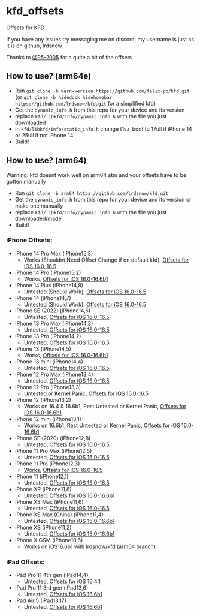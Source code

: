 # kfd_offsets
Offsets for KFD

If you have any issues try messaging me on discord, my username is just as it is on github, lrdsnow

Thanks to [@P5-2005](https://github.com/P5-2005) for a quite a bit of the offsets

## How to use? (arm64e)
- Run `git clone -b kern-version https://github.com/felix-pb/kfd.git` (or `git clone -b hidedock_hidehomebar https://github.com/lrdsnow/kfd.git` for a simplified kfd)
- Get the `dynamic_info.h` from this repo for your device and its version
- replace `kfd/libkfd/info/dynamic_info.h` with the file you just downloaded
- in `kfd/libkfd/info/static_info.h` change t1sz_boot to 17ull if iPhone 14 or 25ull if not iPhone 14
- Build!

## How to use? (arm64)
Warning: kfd doesnt work well on arm64 atm and your offsets have to be gotten manually
- Run `git clone -b arm64 https://github.com/lrdsnow/kfd.git`
- Get the `dynamic_info.h` from this repo for your device and its version or make one manually
- replace `kfd/libkfd/info/dynamic_info.h` with the file you just downloaded/made
- Build!

### iPhone Offsets:
- iPhone 14 Pro Max (iPhone15,3)
  - Works (Shouldnt Need Offset Change if on default kfd), [Offsets for iOS 16.0-16.5](https://github.com/Lrdsnow/kfd_offsets/tree/main/iPhone15%2C3)
- iPhone 14 Pro (iPhone15,2)
  - Works, [Offsets for iOS 16.0-16.6b1](https://github.com/Lrdsnow/kfd_offsets/tree/main/iPhone15%2C2)
- iPhone 14 Plus (iPhone14,8)
  - Untested (Should Work), [Offsets for iOS 16.0-16.5](https://github.com/Lrdsnow/kfd_offsets/tree/main/iPhone14%2C8)
- iPhone 14 (iPhone14,7)
  - Untested (Should Work), [Offsets for iOS 16.0-16.5](https://github.com/Lrdsnow/kfd_offsets/tree/main/iPhone14%2C7)
- iPhone SE (2022) (iPhone14,6)
  - Untested, [Offsets for iOS 16.0-16.5](https://github.com/Lrdsnow/kfd_offsets/tree/main/iPhone14%2C6)
- iPhone 13 Pro Max (iPhone14,3)
  - Untested, [Offsets for iOS 16.0-16.5](https://github.com/Lrdsnow/kfd_offsets/tree/main/iPhone14%2C3)
- iPhone 13 Pro (iPhone14,2)
  - Untested, [Offsets for iOS 16.0-16.5](https://github.com/Lrdsnow/kfd_offsets/tree/main/iPhone14%2C2)
- iPhone 13 (iPhone14,5)
  - Works, [Offsets for iOS 16.0-16.6b1](https://github.com/Lrdsnow/kfd_offsets/tree/main/iPhone14%2C5)
- iPhone 13 mini (iPhone14,4)
  - Untested, [Offsets for iOS 16.0-16.5](https://github.com/Lrdsnow/kfd_offsets/tree/main/iPhone14%2C4)
- iPhone 12 Pro Max (iPhone13,4)
  - Untested, [Offsets for iOS 16.0-16.5](https://github.com/Lrdsnow/kfd_offsets/tree/main/iPhone13%2C4)
- iPhone 12 Pro (iPhone13,3)
  - Untested or Kernel Panic, [Offsets for iOS 16.0-16.5](https://github.com/Lrdsnow/kfd_offsets/tree/main/iPhone13%2C3)
- iPhone 12 (iPhone13,2)
  - Works on 16.4 & 16.6b1, Rest Untested or Kernel Panic, [Offsets for iOS 16.0-16.6b1](https://github.com/Lrdsnow/kfd_offsets/tree/main/iPhone13%2C2)
- iPhone 12 mini (iPhone13,1)
  - Works on 16.6b1, Rest Untested or Kernel Panic, [Offsets for iOS 16.0-16.6b1](https://github.com/Lrdsnow/kfd_offsets/tree/main/iPhone13%2C1)
- iPhone SE (2020) (iPhone12,8)
  - Untested, [Offsets for iOS 16.0-16.5](https://github.com/Lrdsnow/kfd_offsets/tree/main/iPhone12%2C8)
- iPhone 11 Pro Max (iPhone12,5)
  - Untested, [Offsets for iOS 16.0-16.5](https://github.com/Lrdsnow/kfd_offsets/tree/main/iPhone12%2C5)
- iPhone 11 Pro (iPhone12,3)
  - [Works](https://twitter.com/eveiyneee/status/1683445953951416320?s=61), [Offsets for iOS 16.0-16.5](https://github.com/Lrdsnow/kfd_offsets/tree/main/iPhone12%2C3)
- iPhone 11 (iPhone12,1)
  - Untested, [Offsets for iOS 16.0-16.5](https://github.com/Lrdsnow/kfd_offsets/tree/main/iPhone12%2C1)
- iPhone XR (iPhone11,8)
  - Untested, [Offsets for iOS 16.0-16.6b1](https://github.com/Lrdsnow/kfd_offsets/tree/main/iPhone11%2C8)
- iPhone XS Max (iPhone11,6)
  - Untested, [Offsets for iOS 16.0-16.5](https://github.com/Lrdsnow/kfd_offsets/tree/main/iPhone11%2C6)
- iPhone XS Max (China) (iPhone11,4)
  - Untested, [Offsets for iOS 16.0-16.6b1](https://github.com/Lrdsnow/kfd_offsets/tree/main/iPhone11%2C4)
- iPhone XS (iPhone11,2)
  - Untested, [Offsets for iOS 16.0-16.6b1](https://github.com/Lrdsnow/kfd_offsets/tree/main/iPhone11%2C2)
- iPhone X GSM (iPhone10,6)
  - Works on [iOS16.6b1](https://github.com/Lrdsnow/kfd_offsets/tree/main/iPhone10%2C6/iOS_16.6b1) with [lrdsnow/kfd (arm64 branch)](https://github.com/Lrdsnow/kfd/tree/arm64)

### iPad Offsets:

- iPad Pro 11 4th gen (iPad14,4)
  - Untested, [Offsets for iOS 16.4.1](https://github.com/Lrdsnow/kfd_offsets/tree/main/iPad14%2C4)
- iPad Pro 11 3rd gen (iPad13,6)
  - Untested, [Offsets for iOS 16.6b1](https://github.com/Lrdsnow/kfd_offsets/tree/main/iPad13%2C6)
- iPad Air 5 (iPad13,17)
  - Untested, [Offsets for iOS 16.6b1](https://github.com/Lrdsnow/kfd_offsets/tree/main/iPad13%2C17)

